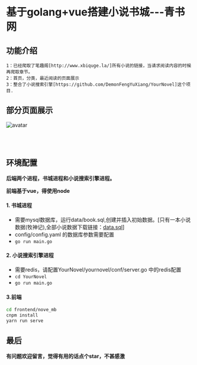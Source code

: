 # 基于golang+vue搭建小说书城---青书网

## 功能介绍

```
1：已经爬取了笔趣阁[http://www.xbiquge.la/]所有小说的链接，当请求阅读内容的时候再爬取章节。
2：首页，分类，最近阅读的页面展示
3：整合了小说搜索引擎[https://github.com/DemonFengYuXiang/YourNovel]这个项目.
```

## 部分页面展示


![avatar](https://novel-zjl2.oss-cn-beijing.aliyuncs.com/images/QQ20210102-165059%402x.png?Expires=1609592030&OSSAccessKeyId=TMP.3Kj6BfLVMDFF6C7s3v3sppC8m6zyRcXzoU2CDYZXeRaNWCW3UqhWuXXT87Ymg925TnLr8VZwkShYsQESaBzLr4c6TRVza3&Signature=fQ9M%2BesdE3pamsazmuJMNjdYhbY%3D)


<br/>
<br/>

## 环境配置

**后端两个进程，书城进程和小说搜索引擎进程。**

**前端基于vue，得使用node**

#### 1. 书城进程

* 需要mysql数据库，运行data/book.sql,创建并插入初始数据。[只有一本小说数据(牧神记),全部小说数据下载链接：[data.sql](https://novel-zjl2.oss-cn-beijing.aliyuncs.com/images/book2.sql?Expires=1609736880&OSSAccessKeyId=TMP.3Ki2Jh9EpkJYMg7kkRHcHy8ASxqcmUCV3AxCiC8f8EvSYdLumsR329Rocupphh3ftv9yHHcN9i9yH2WDb2m7qZVpuWzJqQ&Signature=aprSVyaE5jKYyG%2F49pYCCDS744Y%3D)]
* config/config.yaml 的数据库参数需要配置
* ```go run main.go```

#### 2. 小说搜索引擎进程

* 需要redis，请配置YourNovel/yournovel/conf/server.go 中的redis配置
* ```cd YourNovel```
* ```go run main.go```

#### 3.前端

```sh
cd frontend/nove_mb
cnpm install
yarn run serve

```



## 最后
**有问题欢迎留言，觉得有用的话点个star，不甚感激**